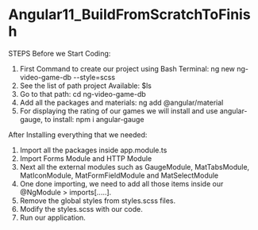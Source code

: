 # Angular11_BuildFromScratchToFinish

STEPS Before we Start Coding:
1. First Command to create our project using Bash Terminal: ng new ng-video-game-db --style=scss
2. See the list of path project Available: $ls
3. Go to that path: cd ng-video-game-db
4. Add all the packages and materials: ng add @angular/material
5. For displaying the rating of our games we will install and use angular-gauge, to install: npm i angular-gauge

After Installing everything that we needed:
1. Import all the packages inside app.module.ts
2. Import Forms Module and HTTP Module
3. Next all the external modules such as GaugeModule, MatTabsModule, MatIconModule, MatFormFieldModule and MatSelectModule
4. One done importing, we need to add all those items inside our @NgModule > imports[.....].
5. Remove the global styles from styles.scss files.
6. Modify the styles.scss with our code.
7. Run our application.